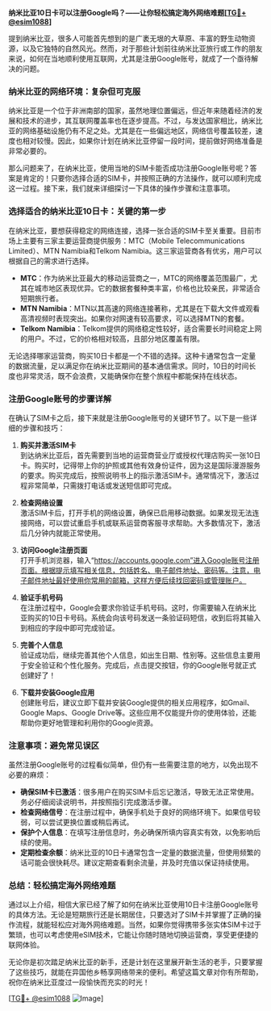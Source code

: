 **纳米比亚10日卡可以注册Google吗？——让你轻松搞定海外网络难题[[TG💪+ @esim1088](https://t.me/s/esim1088)]**

提到纳米比亚，很多人可能首先想到的是广袤无垠的大草原、丰富的野生动物资源，以及它独特的自然风光。然而，对于那些计划前往纳米比亚旅行或工作的朋友来说，如何在当地顺利使用互联网，尤其是注册Google账号，就成了一个亟待解决的问题。

### 纳米比亚的网络环境：复杂但可克服

纳米比亚是一个位于非洲南部的国家，虽然地理位置偏远，但近年来随着经济的发展和技术的进步，其互联网覆盖率也在逐步提高。不过，与发达国家相比，纳米比亚的网络基础设施仍有不足之处。尤其是在一些偏远地区，网络信号覆盖较差，速度也相对较慢。因此，如果你计划在纳米比亚停留一段时间，提前做好网络准备是非常必要的。

那么问题来了，在纳米比亚，使用当地的SIM卡能否成功注册Google账号呢？答案是肯定的！只要你选择合适的SIM卡，并按照正确的方法操作，就可以顺利完成这一过程。接下来，我们就来详细探讨一下具体的操作步骤和注意事项。

### 选择适合的纳米比亚10日卡：关键的第一步

在纳米比亚，要想获得稳定的网络连接，选择一张合适的SIM卡至关重要。目前市场上主要有三家主要运营商提供服务：MTC（Mobile Telecommunications Limited）、MTN Namibia和Telkom Namibia。这三家运营商各有优劣，用户可以根据自己的需求进行选择。

- **MTC**：作为纳米比亚最大的移动运营商之一，MTC的网络覆盖范围最广，尤其在城市地区表现优异。它的数据套餐种类丰富，价格也比较亲民，非常适合短期旅行者。
- **MTN Namibia**：MTN以其高速的网络连接著称，尤其是在下载大文件或观看高清视频时表现突出。如果你对网速有较高要求，可以选择MTN的套餐。
- **Telkom Namibia**：Telkom提供的网络稳定性较好，适合需要长时间稳定上网的用户。不过，它的价格相对较高，且部分地区覆盖有限。

无论选择哪家运营商，购买10日卡都是一个不错的选择。这种卡通常包含一定量的数据流量，足以满足你在纳米比亚期间的基本通信需求。同时，10日的时间长度也非常灵活，既不会浪费，又能确保你在整个旅程中都能保持在线状态。

### 注册Google账号的步骤详解

在确认了SIM卡之后，接下来就是注册Google账号的关键环节了。以下是一些详细的步骤和技巧：

1. **购买并激活SIM卡**  
   到达纳米比亚后，首先需要到当地的运营商营业厅或授权代理店购买一张10日卡。购买时，记得带上你的护照或其他有效身份证件，因为这是国际漫游服务的要求。购买完成后，按照说明书上的指示激活SIM卡。通常情况下，激活过程非常简单，只需拨打电话或发送短信即可完成。

2. **检查网络设置**  
   激活SIM卡后，打开手机的网络设置，确保已启用移动数据。如果发现无法连接网络，可以尝试重启手机或联系运营商客服寻求帮助。大多数情况下，激活后几分钟内就能正常使用。

3. **访问Google注册页面**  
   打开手机浏览器，输入“https://accounts.google.com”进入Google账号注册页面。根据提示填写相关信息，包括姓名、电子邮件地址、密码等。注意，电子邮件地址最好使用你常用的邮箱，这样方便后续找回密码或管理账户。

4. **验证手机号码**  
   在注册过程中，Google会要求你验证手机号码。这时，你需要输入在纳米比亚购买的10日卡号码。系统会向该号码发送一条验证码短信，收到后将其输入到相应的字段中即可完成验证。

5. **完善个人信息**  
   验证成功后，继续完善其他个人信息，如出生日期、性别等。这些信息主要用于安全验证和个性化服务。完成后，点击提交按钮，你的Google账号就正式创建好了！

6. **下载并安装Google应用**  
   创建账号后，建议立即下载并安装Google提供的相关应用程序，如Gmail、Google Maps、Google Drive等。这些应用不仅能提升你的使用体验，还能帮助你更好地管理和利用你的Google资源。

### 注意事项：避免常见误区

虽然注册Google账号的过程看似简单，但仍有一些需要注意的地方，以免出现不必要的麻烦：

- **确保SIM卡已激活**：很多用户在购买SIM卡后忘记激活，导致无法正常使用。务必仔细阅读说明书，并按照指引完成激活步骤。
- **检查网络信号**：在注册过程中，确保手机处于良好的网络环境下。如果信号较弱，可以尝试更换位置或稍后再试。
- **保护个人信息**：在填写注册信息时，务必确保所填内容真实有效，以免影响后续的使用。
- **定期检查余额**：纳米比亚的10日卡通常包含一定量的数据流量，但使用频繁的话可能会很快耗尽。建议定期查看剩余流量，并及时充值以保证持续使用。

### 总结：轻松搞定海外网络难题

通过以上介绍，相信大家已经了解了如何在纳米比亚使用10日卡注册Google账号的具体方法。无论是短期旅行还是长期居住，只要选对了SIM卡并掌握了正确的操作流程，就能轻松应对海外网络难题。当然，如果你觉得携带多张实体SIM卡过于繁琐，也可以考虑使用eSIM技术，它能让你随时随地切换运营商，享受更便捷的联网体验。

无论你是初次踏足纳米比亚的新手，还是计划在这里展开新生活的老手，只要掌握了这些技巧，就能在异国他乡畅享网络带来的便利。希望这篇文章对你有所帮助，祝你在纳米比亚度过一段愉快而充实的时光！

[[TG💪+ @esim1088](https://t.me/s/esim1088) ![Image](https://i.postimg.cc/4NQfJmqS/Snipaste-2025-05-13-00-14-12.png)]